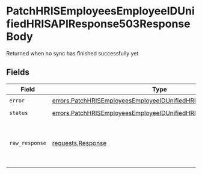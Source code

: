 # PatchHRISEmployeesEmployeeIDUnifiedHRISAPIResponse503ResponseBody

Returned when no sync has finished successfully yet


## Fields

| Field                                                                                                                                                    | Type                                                                                                                                                     | Required                                                                                                                                                 | Description                                                                                                                                              |
| -------------------------------------------------------------------------------------------------------------------------------------------------------- | -------------------------------------------------------------------------------------------------------------------------------------------------------- | -------------------------------------------------------------------------------------------------------------------------------------------------------- | -------------------------------------------------------------------------------------------------------------------------------------------------------- |
| `error`                                                                                                                                                  | [errors.PatchHRISEmployeesEmployeeIDUnifiedHRISAPIResponse503Error](../../models/errors/patchhrisemployeesemployeeidunifiedhrisapiresponse503error.md)   | :heavy_check_mark:                                                                                                                                       | N/A                                                                                                                                                      |
| `status`                                                                                                                                                 | [errors.PatchHRISEmployeesEmployeeIDUnifiedHRISAPIResponse503Status](../../models/errors/patchhrisemployeesemployeeidunifiedhrisapiresponse503status.md) | :heavy_check_mark:                                                                                                                                       | N/A                                                                                                                                                      |
| `raw_response`                                                                                                                                           | [requests.Response](https://requests.readthedocs.io/en/latest/api/#requests.Response)                                                                    | :heavy_minus_sign:                                                                                                                                       | Raw HTTP response; suitable for custom response parsing                                                                                                  |